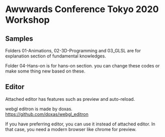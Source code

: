 # Awwwards Conference Tokyo 2020 Workshop

## Samples
Folders 01-Animations, 02-3D-Programming and 03_GLSL are for explanation section of fundamental knowledges.

Folder 04-Hans-on is for hans-on section. you can change these codes or make some thing new based on these. 


## Editor
Attached editor has features such as preview and auto-reload.  

webgl editron is made by doxas.  
https://github.com/doxas/webgl_editron

If you have preferring editor, you can use it instead of attached editor. In that case, you need a modern browser like chrome for preview.

